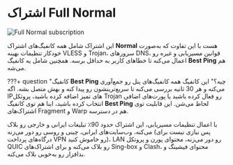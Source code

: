 # اشتراک Full Normal

![Full Normal subscription](../images/full-normal-sub.jpg)

این اشتراک شامل همه کانفیگ‌های اشتراک **Normal** هست با این تفاوت که به‌صورت خودکار تنظیمات بهینه VLESS و Trojan، سرورهای DNS، قوانین مسیریابی و غیره رو اعمال می‌کنه تا خطاهای کاربر به حداقل برسه. همچنین شامل یه کانفیگ **Best Ping** هم می‌شه.

???+ question "کانفیگ **Best Ping** چیه؟"
    این کانفیگ همه کانفیگ‌های پنل رو جمع‌آوری می‌کنه و هر 30 ثانیه بررسی می‌کنه تا سریع‌ترینشون رو پیدا کنه و بهش متصل بشه. اگه IPهای تمیز اضافه کرده باشید، پروتکل Trojan رو فعال کرده باشید یا پورت‌های اضافی انتخاب کرده باشید، اینا هم توی کانفیگ **Best Ping** لحاظ می‌شن. این قابلیت توی اشتراک‌های Fragment و Warp هم در دسترسه.

با اعمال تنظیمات مسیریابی، این اشتراک حدود 90٪ تبلیغات ایرانی و خارجی رو بلاک می‌کنه، وب‌سایت‌های ایرانی، چینی و روسی رو دور می‌زنه (پس نیازی نیست برای درگاه‌های پرداخت VPN رو خاموش کنید)، LAN رو دور می‌زنه، محتوای پورن و پروتکل QUIC رو بلاک می‌کنه و برای اشتراک‌های Sing-box و Clash، محتوای فیشینگ و بدافزار رو به‌خوبی بلاک می‌کنه.
